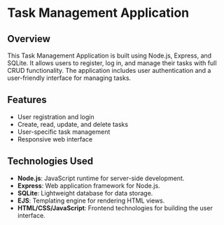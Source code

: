 # Task Management Application

## Overview
This Task Management Application is built using Node.js, Express, and SQLite. It allows users to register, log in, and manage their tasks with full CRUD functionality. The application includes user authentication and a user-friendly interface for managing tasks.

## Features
- User registration and login
- Create, read, update, and delete tasks
- User-specific task management
- Responsive web interface

## Technologies Used
- **Node.js**: JavaScript runtime for server-side development.
- **Express**: Web application framework for Node.js.
- **SQLite**: Lightweight database for data storage.
- **EJS**: Templating engine for rendering HTML views.
- **HTML/CSS/JavaScript**: Frontend technologies for building the user interface.


